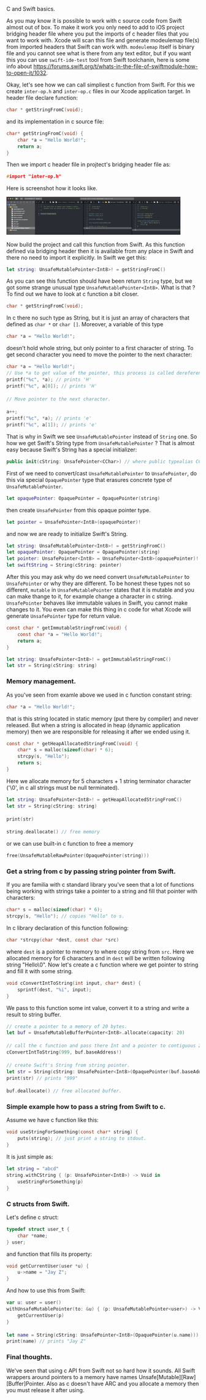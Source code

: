 C and Swift basics.

As you may know it is possible to work with c source code from Swift almost out of box. To make it work you only need to add to iOS project bridging header file where you put the imports of c header files that you want to work with. Xcode will scan this file and generate modeulemap file(s) from imported headers that Swift can work with. `modeulemap` itself is binary file and you cannot see what is there from any text editor, but if you want this you can use `swift-ide-test` tool from Swift toolchanin, here is some info about https://forums.swift.org/t/whats-in-the-file-of-swiftmodule-how-to-open-it/1032.

Okay, let's see how we can call simpliest c function from Swift. For this we create `inter-op.h` and `inter-op.c` files in our Xcode application target. In header file declare function:

```c
char * getStringFromC(void);
```

and its implementation in c source file:

```c
char* getStringFromC(void) {
    char *a = "Hello World!";
    return a;
}
```

Then we import c header file in projtect's bridging header file as:

```c
#import "inter-op.h"
```

Here is screenshot how it looks like.

<img src="001.png" width="90%" height="90%"/>

Now build the project and call this function from Swift. As this function defined via bridging header then it is available from any place in Swift and there no need to import it explicitly. In Swift we get this:

```swift
let string: UnsafeMutablePointer<Int8>! = getStringFromC()
```

As you can see this function should have been return `String` type, but we got some strange unusual type `UnsafeMutablePointer<Int8>`. What is that ? To find out we have to look at c function a bit closer.

```c
char * getStringFromC(void);
```

In c there no such type as String, but it is just an array of characters that defined as `char *` or `char []`. Moreover, a variable of this type

```c
char *a = "Hello World!";
```

doesn't hold whole string, but only pointer to a first character of string. To get second character you need to move the pointer to the next character:

```c
char *a = "Hello World!";
// Use *a to get value of the pointer, this process is called dereference.
printf("%c", *a); // prints 'H'
printf("%c", a[0]); // prints 'H'

// Move pointer to the next character.

a++;
printf("%c", *a); // prints 'e'
printf("%c", a[1]); // prints 'e'
```

That is why in Swift we see `UnsafeMutablePointer` instead of `String` one. So how we get Swift's String type from `UnsafeMutablePointer` ? That is almost easy because Swift's String has a special initializer:

```swift
public init(cString: UnsafePointer<CChar>) // where public typealias CChar = Int8
```

First of we need to convert/cast `UnsafeMutablePointer` to `UnsafePointer`, do this via special `OpaquePointer` type that erasures concrete type of `UnsafeMutablePointer`.

```swift
let opaquePointer: OpaquePointer = OpaquePointer(string)
```

then create `UnsafePointer` from this opaque pointer type.

```swift
let pointer = UnsafePointer<Int8>(opaquePointer)!
```

and now we are ready to initialize Swift's String.

```swift
let string: UnsafeMutablePointer<Int8>! = getStringFromC()
let opaquePointer: OpaquePointer = OpaquePointer(string)
let pointer: UnsafePointer<Int8> = UnsafePointer<Int8>(opaquePointer)!        
let swiftString = String(cString: pointer)
```

After this you may ask why do we need convert `UnsafeMutablePointer` to `UnsafePointer` or why they are different. To be honest these types not so different, `mutable` in `UnsafeMutablePointer` states that it is mutable and you can make thange to it, for example change a character in c string. `UnsafePointer` behaves like immutable values in Swift, you cannot make changes to it. You even can make this thing in c code for what Xcode will generate `UnsafePointer` type for return value.

```c
const char * getImmutableStringFromC(void) {
    const char *a = "Hello World!";
    return a;
}
```

```swift
let string: UnsafePointer<Int8>! = getImmutableStringFromC()
let str = String(cString: string)
```

### Memory management.

As you've seen from examle above we used in c function constant string:

```c
char *a = "Hello World!";
```

that is this string located in static memory (put there by compiler) and never released. But when a string is allocated in heap (dynamic application memory) then we are responsible for releasing it after we ended using it.

```c
const char * getHeapAllocatedStringFromC(void) {
    char* s = malloc(sizeof(char) * 6);
    strcpy(s, "Hello");
    return s;
}
```

Here we allocate memory for 5 characters + 1 string terminator character ('\0', in c all strings must be null terminated).

```swift
let string: UnsafePointer<Int8>! = getHeapAllocatedStringFromC()
let str = String(cString: string)

print(str)

string.deallocate() // free memory
```

or we can use built-in c function to free a memory

```swift
free(UnsafeMutableRawPointer(OpaquePointer(string)))
```

### Get a string from c by passing string pointer from Swift.

If you are familia with c standard library you've seen that a lot of functions being working with strings take a pointer to a string and fill that pointer with characters:

```c
char* s = malloc(sizeof(char) * 6);
strcpy(s, "Hello"); // copies "Hello" to s.
```

In c library declaration of this function following:

```c
char *strcpy(char *dest, const char *src)
```

where `dest` is a pointer to memory to where copy string from `src`. Here we allocated memory for 6 characters and in `dest` will be written following string "Hello\0". Now let's create a c function where we get pointer to string and fill it with some string.

```c
void cConvertIntToString(int input, char* dest) {
    sprintf(dest, "%i", input);
}
```

We pass to this function some int value, convert it to a string and write a result to string buffer.

```swift
// create a pointer to a memory of 20 bytes.
let buf = UnsafeMutableBufferPointer<Int8>.allocate(capacity: 20)

// call the c function and pass there Int and a pointer to contiguous 20 bytes memory block.
cConvertIntToString(999, buf.baseAddress!)

// create Swift's String from string pointer.
let str = String(cString: UnsafePointer<Int8>(OpaquePointer(buf.baseAddress!)))
print(str) // prints "999"

buf.deallocate() // free allocated buffer.
```

### Simple example how to pass a string from Swift to c.

Assume we have c function like this:

```c
void useStringForSomething(const char* string) {
    puts(string); // just print a string to stdout.
}
```

It is just simple as:

```swift
let string = "abcd"
string.withCString { (p: UnsafePointer<Int8>) -> Void in
    useStringForSomething(p)
}
```

### C structs from Swift.

Let's define c struct:

```c
typedef struct user_t {
    char *name;
} user;
```

and function that fills its property:

```c
void getCurrentUser(user *u) {
    u->name = "Jay Z";
}
```
And how to use this from Swift:

```swift
var u: user = user()
withUnsafeMutablePointer(to: &u) { (p: UnsafeMutablePointer<user>) -> Void in
    getCurrentUser(p)
}

let name = String(cString: UnsafePointer<Int8>(OpaquePointer(u.name)))
print(name) // prints "Jay Z"
```

### Final thoughts.

We've seen that using c API from Swift not so hard how it sounds. All Swift wrappers around pointers to a memory have names Unsafe[Mutable][Raw][Buffer]Pointer. Also as c doesn't have ARC and you allocate a memory then you must release it after using.
